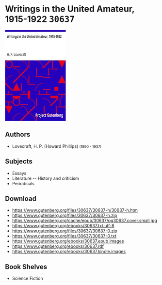 # Writings in the United Amateur, 1915-1922 <kbd>30637</kbd>

![](./cover.medium.jpg "")

## Authors


 - Lovecraft, H. P. (Howard Phillips) <small>(1890 - 1937)</small>

## Subjects


 - Essays
 - Literature -- History and criticism
 - Periodicals

## Download


 - https://www.gutenberg.org/files/30637/30637-h/30637-h.htm
 - https://www.gutenberg.org/files/30637/30637-h.zip
 - https://www.gutenberg.org/cache/epub/30637/pg30637.cover.small.jpg
 - https://www.gutenberg.org/ebooks/30637.txt.utf-8
 - https://www.gutenberg.org/files/30637/30637-0.zip
 - https://www.gutenberg.org/files/30637/30637-0.txt
 - https://www.gutenberg.org/ebooks/30637.epub.images
 - https://www.gutenberg.org/ebooks/30637.rdf
 - https://www.gutenberg.org/ebooks/30637.kindle.images

## Book Shelves


 - Science Fiction
